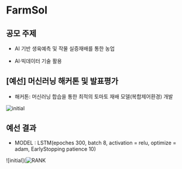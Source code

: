 # FarmSol

## 공모 주제

- AI 기반 생육예측 및 작물 실증재배를 통한 농업

- AI·빅데이터 기술 활용

## [예선] 머신러닝 해커톤 및 발표평가

- 해커톤: 머신러닝 합습을 통한 최적의 토마토 재배 모델(복합제어환경) 개발

![initial](https://hackathonai.s3.ap-northeast-1.amazonaws.com/1/0.%20%ED%8F%AC%EC%8A%A4%ED%84%B0.png)   

## 예선 결과 

- MODEL : LSTM(epoches 300, batch 8, activation = relu, optimize = adam, EarlyStopping patience 10)

![initial](![RANK](https://github.com/solarkim/FarmSol/assets/87478541/18c6b6b8-7930-41a9-a957-4e6b9e2e932f)
